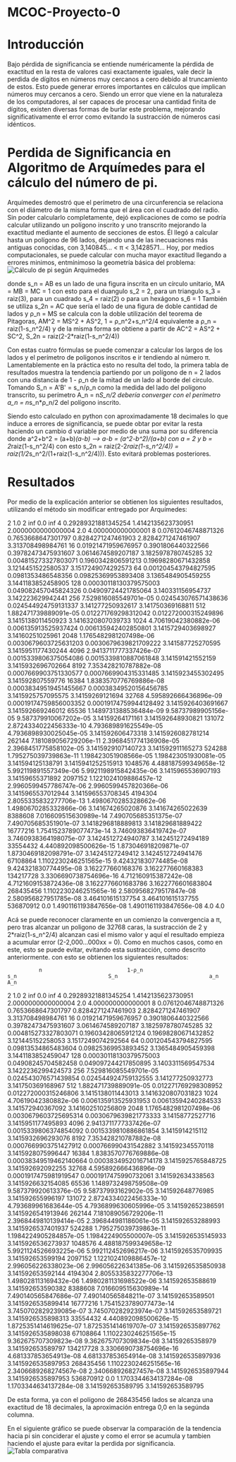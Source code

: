 # MCOC-Proyecto-0



Introducción
==============

  Bajo pérdida de significancia se entiende numéricamente la pérdida de exactitud en la resta de valores casi exactamente iguales, vale decir la perdida de dígitos en números muy cercanos a cero debido al truncamiento de estos. Esto puede generar errores importantes en cálculos que implican números muy cercanos a cero.
  Siendo un error que viene en la naturaleza de los computadores, al ser capaces de procesar una cantidad finita de dígitos, existen diversas formas de burlar este problema, mejorando significativamente el error como evitando la sustracción de números casi idénticos.

Perdida de Significancia en Algoritmo de Arquímedes para el cálculo del número de pi.
==============

  Arquímedes demostró que el perímetro de una circunferencia se relaciona con el diámetro de la misma forma que el área con el cuadrado del radio. Sin poder calcularlo completamente, dejó explicaciones de como se podría calcular utilizando un polígono inscrito y uno transcrito mejorando la exactitud mediante el aumento de secciones de estos. Él llegó a calcular hasta un polígono de 96 lados, dejando una de las inecuaciones más antiguas conocidas, con 3,140845... < π < 3,1428571...
  Hoy, por medios computacionales, se puede calcular con mucha mayor exactitud llegando a errores minimos, entmínimoso la geometría básica del problema: 
![Cálculo de pi según Arquímedes](https://github.com/jrsharmanUandes/MCOC-Proyecto-0/blob/master/Calculo%20de%20Pi.png)

donde s_n = AB es un lado de una figura inscrita en un círculo unitario, MA = MB = MC = 1
con esto para el duangulo s_2 = 2, para un triangulo s_3 = raiz(3), para un cuadrado s_4 = raiz(2) o para un hexágono s_6 = 1
También se utiliza s_2n = AC que sería el lado de una figura de doble cantidad de lados y ρ_n = MS se calcula con la doble utilización del teorema de Pitagoras, AM^2 = MS^2 + AS^2, 1 = ρ_n^2+s_n^2/4 equivalente a ρ_n = raiz(1-s_n^2/4) y de la misma forma se obtiene a partir de AC^2 = AS^2 + SC^2, S_2n = raiz(2-2*raiz(1-s_n^2/4))

  Con estas cuatro fórmulas se puede comenzar a calcular los largos de los lados y el perímetro de polígonos inscritos e ir tendiendo al número π. Lamentablemente en la práctica esto no resulta del todo, la primera tabla de resultados muestra la tendencia partiendo por un polígono de n = 2 lados con una distancia de 1 - ρ_n de la mitad de un lado al borde del circulo. Tomando S_n = A'B' = s_n/ρ_n como la medida del lado del polígono transcrito, su perímetro A_n = n*S_n/2 debería converger con el perímetro a_n = n*s_n*ρ_n/2 del polígono inscrito. 
  
  Siendo esto calculado en python con aproximadamente 18 decimales lo que induce a errores de significancia, se puede obtar por evitar la resta haciendo un cambio d variable por medio de una suma por su diferencia donde a^2+b^2 = (a+b)*(a-b) --> a-b = (a^2-b^2)/(a+b) con a = 2 y b = 2*raiz(1-s_n^2/4) con esto s_2n = raiz(2-2*raiz(1-s_n^2/4)) = raiz(1/2*s_n^2/(1+raiz(1-s_n^2/4))). Esto evitará problemas posteriores.


Resultados
==============

Por medio de la explicación anterior se obtienen los siguientes resultados, utilizando el método sin modificar entregado por Arquímedes:

2	1.0	2	inf	0.0	inf
4	0.29289321881345254     1.4142135623730951      2.0000000000000004      2.0     4.000000000000001
8	0.07612046748871326     0.7653668647301797      0.8284271247461903      2.8284271247461907      3.313708498984761
16	0.01921471959676957     0.3901806440322566      0.39782473475931607     3.0614674589207187      3.1825978780745285
32	0.004815273327803071    0.1960342806591213      0.19698280671432858     3.1214451522580537      3.1517249074292573
64	0.001204543794827595    0.0981353486548356      0.09825369953893408     3.1365484905459255      3.1441183852458905
128	0.00030118130379575003  0.049082457045824326    0.04909724421785064     3.140331156954737       3.142223629942441
256	7.529816085549701e-05   0.024543076571438636    0.024544924759131337    3.141277250932617       3.141750369168811
512	1.882471739889091e-05   0.012271769298312042    0.012272000315249896    3.1415138011450923      3.1416320807039733
1024	4.70619042380882e-06    0.006135913525937424    0.006135942402850801    3.1415729403698927      3.14160251025961
2048	1.1765482981207498e-06  0.0030679603725631203   0.0030679639821709222   3.141587725270595       3.1415951177430244
4096    2.9413711777337426e-07  0.0015339806375054086   0.0015339810887061848   3.141591421552159       3.1415932696702664
8192    7.353428210787882e-08   0.0007669903751330577   0.0007669904315331485   3.1415923455302495      3.141592807559776
16384   1.8383570776769886e-08  0.00038349519451455667  0.00038349520156456785  3.1415925757095575      3.14159269121694
32768   4.595892666436896e-09   0.00019174759856003352  0.00019174759944128492  3.1415926403691667      3.141592669246012
65536   1.1489731388536484e-09  9.58737989905156e-05    9.587379910067202e-05   3.14159264171161        3.141592648930821
131072  2.8724334022456333e-10  4.793689891625549e-05   4.7936898930025045e-05  3.141592606473318       3.1415926082781214
262144  7.181089056729206e-11   2.3968451774136908e-05  2.3968451775858102e-05  3.1415929107140723      3.141592911165273
524288  1.795275039739863e-11   1.198423051908566e-05   1.198423051930081e-05   3.141594125138791       3.1415941252515913
1048576         4.488187599349658e-12   5.992119891557349e-06   5.9921198915842435e-06  3.1415965536907193      3.14159655371892
2097152         1.1221024109886457e-12  2.9960599457786747e-06  2.9960599457820366e-06  3.1415965537012944      3.141596553708345
4194304         2.8055335832277706e-13  1.4980670285328662e-06  1.4980670285332866e-06  3.141674265020876       3.141674265022639
8388608         7.016609515630989e-14   7.490705685351375e-07   7.490705685351901e-07   3.1418296818889813      3.141829681889422
16777216        1.7541523789077473e-14  3.746093836419742e-07   3.7460938364198075e-07  3.1424512724940787      3.142451272494189
33554432        4.440892098500626e-15   1.873046918209871e-07   1.8730469182098791e-07  3.14245127249412        3.1424512724941476
67108864        1.1102230246251565e-15  9.424321830774485e-08   9.424321830774495e-08   3.162277660168376       3.162277660168383
134217728       3.3306690738754696e-16  4.712160915387242e-08   4.7121609153872436e-08  3.1622776601683786      3.1622776601683804
268435456       1.1102230246251565e-16  2.5809568279517847e-08  2.580956827951785e-08   3.464101615137754       3.464101615137755
536870912       0.0     1.4901161193847656e-08  1.4901161193847656e-08  4.0     4.0

Acá se puede reconocer claramente en un comienzo la convergencia a π, pero tras alcanzar un poligono de 32768 caras, la sustracción de 2 y 2*raiz(1-s_n^2/4) alcanzan casi el mismo valor y aquí el resultado empieza a acumular error (2-2,000...000xx = 0). Como en muchos casos, como en este, esto se puede evitar, evitando esta sustracción, como descrito anteriormente. con esto se obtienen los siguientes resultados:

			  n					          1-ρ_n					           s_n					           S_n 					           a_n				           A_n 
2      			1.0     				        2       				        inf     				        0.0     				        inf
4      			0.29289321881345254     1.4142135623730951      2.0000000000000004      2.0     				        4.000000000000001
8      			0.07612046748871326     0.7653668647301797      0.8284271247461903      2.8284271247461907      3.313708498984761
16     			0.01921471959676957     0.3901806440322566      0.39782473475931607     3.0614674589207187      3.1825978780745285
32     			0.004815273327803071    0.19603428065912124     0.19698280671432852     3.121445152258053       3.1517249074292564
64     			0.001204543794827595    0.09813534865483604     0.09825369953893452     3.1365484905459398      3.1441183852459047
128    			0.00030118130379575003  0.04908245704582458     0.049097244217850895    3.1403311569547534      3.1422236299424573
256    			7.529816085549701e-05   0.024543076571439854    0.024544924759132555    3.141277250932773       3.141750369168967
512    			1.882471739889091e-05   0.012271769298308952    0.012272000315246806    3.1415138011443013      3.1416320807031823
1024   			4.70619042380882e-06    0.006135913525931953    0.00613594240284533     3.141572940367092       3.141602510256809
2048   			1.1765482981207498e-06  0.0030679603725695314   0.0030679639821773333   3.14158772527716        3.1415951177495893
4096   			2.9413711777337426e-07  0.0015339806374854092   0.0015339810886861854   3.1415914215112         3.1415932696293076
8192   			7.353428210787882e-08   0.0007669903751427912   0.000766990431542882    3.141592345570118       3.1415928075996447
16384  			1.8383570776769886e-08  0.00038349519462140664  0.0003834952016714178   3.1415925765848725      3.141592692092255
32768  			4.595892666436896e-09   0.0001917475981919547   0.0001917475990732061   3.141592634338563       3.1415926632154085
65536  			1.1489732498759508e-09  9.587379920613376e-05   9.58737993162902e-05    3.141592648776985       3.141592655996197
131072 			2.8724334022456333e-10  4.793689961683644e-05   4.7936899630605996e-05  3.141592652386591       3.1415926541913946
262144 			7.181089056729206e-11   2.3968449810139414e-05  2.396844981186061e-05   3.141592653288993       3.1415926537401937
524288 			1.795275039739863e-11   1.1984224905284857e-05  1.1984224905500007e-05  3.1415926535145933      3.1415926536273937
1048576     4.488187599349658e-12   5.9921124526693225e-06  5.992112452696217e-06   3.1415926535709935      3.141592653599194
2097152     1.1221024109886457e-12  2.996056226338023e-06   2.996056226341385e-06   3.1415926535850938      3.141592653592144
4194304     2.8055335832277706e-13  1.498028113169432e-06   1.4980281131698522e-06  3.141592653588619       3.141592653590382
8388608     7.016609515630989e-14   7.490140565847686e-07   7.490140565848211e-07   3.141592653589501       3.1415926535899414
16777216    1.7541523789077473e-14  3.7450702829239085e-07  3.745070282923974e-07   3.141592653589721       3.1415926535898313
33554432    4.440892098500626e-15   1.8725351414619625e-07  1.8725351414619707e-07  3.1415926535897762      3.1415926535898038
67108864    1.1102230246251565e-15  9.362675707309823e-08   9.362675707309834e-08   3.14159265358979        3.141592653589797
134217728   3.3306690738754696e-16  4.681337853654913e-08   4.681337853654914e-08   3.1415926535897936      3.1415926535897953
268435456   1.1102230246251565e-16  2.3406689268274567e-08  2.340668926827457e-08   3.1415926535897944      3.1415926535897953
536870912   0.0     				        1.1703344634137284e-08  1.1703344634137284e-08  3.141592653589795       3.141592653589795       
        
De esta forma, ya con el polígono de 268435456 lados se alcanza una exactitud de 18 decimales, la aproximación entrega 0,0 en la segúnda columna.

En el siguiente gráfico se puede observar la comparación de la tendencia hacia pi sin conciderar el ajuste y como el error se acumula y tambien haciendo el ajuste para evitar la perdida por significancia.
![Tabla comparativa](https://github.com/jrsharmanUandes/MCOC-Proyecto-0/blob/master/loss-of-significance.png)
